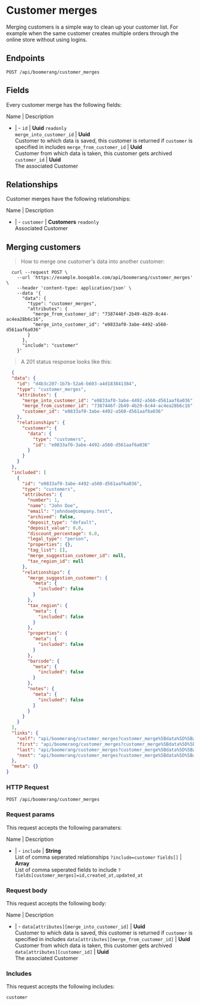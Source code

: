 # Customer merges

Merging customers is a simple way to clean up your customer list. For example when the same customer creates multiple orders through the online store without using logins.

## Endpoints
`POST /api/boomerang/customer_merges`

## Fields
Every customer merge has the following fields:

Name | Description
- | -
`id` | **Uuid** `readonly`<br>
`merge_into_customer_id` | **Uuid**<br>Customer to which data is saved, this customer is returned if `customer` is specified in includes
`merge_from_customer_id` | **Uuid**<br>Customer from which data is taken, this customer gets archived
`customer_id` | **Uuid**<br>The associated Customer


## Relationships
Customer merges have the following relationships:

Name | Description
- | -
`customer` | **Customers** `readonly`<br>Associated Customer


## Merging customers



> How to merge one customer's data into another customer:

```shell
  curl --request POST \
    --url 'https://example.booqable.com/api/boomerang/customer_merges' \
    --header 'content-type: application/json' \
    --data '{
      "data": {
        "type": "customer_merges",
        "attributes": {
          "merge_from_customer_id": "7387446f-2b49-4b29-8c44-ac4ea28b6c16",
          "merge_into_customer_id": "e0833af0-3abe-4492-a560-d561aaf6a036"
        }
      },
      "include": "customer"
    }'
```

> A 201 status response looks like this:

```json
  {
  "data": {
    "id": "d4b3c207-1b7b-52a6-b603-a4d183841384",
    "type": "customer_merges",
    "attributes": {
      "merge_into_customer_id": "e0833af0-3abe-4492-a560-d561aaf6a036",
      "merge_from_customer_id": "7387446f-2b49-4b29-8c44-ac4ea28b6c16",
      "customer_id": "e0833af0-3abe-4492-a560-d561aaf6a036"
    },
    "relationships": {
      "customer": {
        "data": {
          "type": "customers",
          "id": "e0833af0-3abe-4492-a560-d561aaf6a036"
        }
      }
    }
  },
  "included": [
    {
      "id": "e0833af0-3abe-4492-a560-d561aaf6a036",
      "type": "customers",
      "attributes": {
        "number": 1,
        "name": "John Doe",
        "email": "johndoe@company.test",
        "archived": false,
        "deposit_type": "default",
        "deposit_value": 0.0,
        "discount_percentage": 0.0,
        "legal_type": "person",
        "properties": {},
        "tag_list": [],
        "merge_suggestion_customer_id": null,
        "tax_region_id": null
      },
      "relationships": {
        "merge_suggestion_customer": {
          "meta": {
            "included": false
          }
        },
        "tax_region": {
          "meta": {
            "included": false
          }
        },
        "properties": {
          "meta": {
            "included": false
          }
        },
        "barcode": {
          "meta": {
            "included": false
          }
        },
        "notes": {
          "meta": {
            "included": false
          }
        }
      }
    }
  ],
  "links": {
    "self": "api/boomerang/customer_merges?customer_merge%5Bdata%5D%5Battributes%5D%5Bmerge_from_customer_id%5D=7387446f-2b49-4b29-8c44-ac4ea28b6c16&customer_merge%5Bdata%5D%5Battributes%5D%5Bmerge_into_customer_id%5D=e0833af0-3abe-4492-a560-d561aaf6a036&customer_merge%5Bdata%5D%5Btype%5D=customer_merges&customer_merge%5Binclude%5D=customer&data%5Battributes%5D%5Bmerge_from_customer_id%5D=7387446f-2b49-4b29-8c44-ac4ea28b6c16&data%5Battributes%5D%5Bmerge_into_customer_id%5D=e0833af0-3abe-4492-a560-d561aaf6a036&data%5Btype%5D=customer_merges&include=customer&page%5Bnumber%5D=1&page%5Bsize%5D=25",
    "first": "api/boomerang/customer_merges?customer_merge%5Bdata%5D%5Battributes%5D%5Bmerge_from_customer_id%5D=7387446f-2b49-4b29-8c44-ac4ea28b6c16&customer_merge%5Bdata%5D%5Battributes%5D%5Bmerge_into_customer_id%5D=e0833af0-3abe-4492-a560-d561aaf6a036&customer_merge%5Bdata%5D%5Btype%5D=customer_merges&customer_merge%5Binclude%5D=customer&data%5Battributes%5D%5Bmerge_from_customer_id%5D=7387446f-2b49-4b29-8c44-ac4ea28b6c16&data%5Battributes%5D%5Bmerge_into_customer_id%5D=e0833af0-3abe-4492-a560-d561aaf6a036&data%5Btype%5D=customer_merges&include=customer&page%5Bnumber%5D=1&page%5Bsize%5D=25",
    "last": "api/boomerang/customer_merges?customer_merge%5Bdata%5D%5Battributes%5D%5Bmerge_from_customer_id%5D=7387446f-2b49-4b29-8c44-ac4ea28b6c16&customer_merge%5Bdata%5D%5Battributes%5D%5Bmerge_into_customer_id%5D=e0833af0-3abe-4492-a560-d561aaf6a036&customer_merge%5Bdata%5D%5Btype%5D=customer_merges&customer_merge%5Binclude%5D=customer&data%5Battributes%5D%5Bmerge_from_customer_id%5D=7387446f-2b49-4b29-8c44-ac4ea28b6c16&data%5Battributes%5D%5Bmerge_into_customer_id%5D=e0833af0-3abe-4492-a560-d561aaf6a036&data%5Btype%5D=customer_merges&include=customer&page%5Bnumber%5D=&page%5Bsize%5D=25",
    "next": "api/boomerang/customer_merges?customer_merge%5Bdata%5D%5Battributes%5D%5Bmerge_from_customer_id%5D=7387446f-2b49-4b29-8c44-ac4ea28b6c16&customer_merge%5Bdata%5D%5Battributes%5D%5Bmerge_into_customer_id%5D=e0833af0-3abe-4492-a560-d561aaf6a036&customer_merge%5Bdata%5D%5Btype%5D=customer_merges&customer_merge%5Binclude%5D=customer&data%5Battributes%5D%5Bmerge_from_customer_id%5D=7387446f-2b49-4b29-8c44-ac4ea28b6c16&data%5Battributes%5D%5Bmerge_into_customer_id%5D=e0833af0-3abe-4492-a560-d561aaf6a036&data%5Btype%5D=customer_merges&include=customer&page%5Bnumber%5D=2&page%5Bsize%5D=25"
  },
  "meta": {}
}
```

### HTTP Request

`POST /api/boomerang/customer_merges`

### Request params

This request accepts the following paramaters:

Name | Description
- | -
`include` | **String**<br>List of comma seperated relationships `?include=customer`
`fields[]` | **Array**<br>List of comma seperated fields to include `?fields[customer_merges]=id,created_at,updated_at`


### Request body

This request accepts the following body:

Name | Description
- | -
`data[attributes][merge_into_customer_id]` | **Uuid**<br>Customer to which data is saved, this customer is returned if `customer` is specified in includes
`data[attributes][merge_from_customer_id]` | **Uuid**<br>Customer from which data is taken, this customer gets archived
`data[attributes][customer_id]` | **Uuid**<br>The associated Customer


### Includes

This request accepts the following includes:

`customer`





